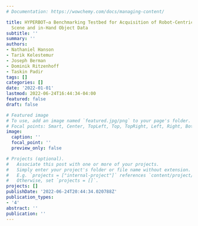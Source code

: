 ```yaml
---
# Documentation: https://wowchemy.com/docs/managing-content/

title: HYPERBOT–a Benchmarking Testbed for Acquisition of Robot-Centric Hyperspectral
  Scene and in-Hand Object Data
subtitle: ''
summary: ''
authors:
- Nathaniel Hanson
- Tarik Kelestemur
- Joseph Berman
- Dominik Ritzenhoff
- Taskin Padir
tags: []
categories: []
date: '2022-01-01'
lastmod: 2022-06-24T16:44:34-04:00
featured: false
draft: false

# Featured image
# To use, add an image named `featured.jpg/png` to your page's folder.
# Focal points: Smart, Center, TopLeft, Top, TopRight, Left, Right, BottomLeft, Bottom, BottomRight.
image:
  caption: ''
  focal_point: ''
  preview_only: false

# Projects (optional).
#   Associate this post with one or more of your projects.
#   Simply enter your project's folder or file name without extension.
#   E.g. `projects = ["internal-project"]` references `content/project/deep-learning/index.md`.
#   Otherwise, set `projects = []`.
projects: []
publishDate: '2022-06-24T20:44:34.020788Z'
publication_types:
- '4'
abstract: ''
publication: ''
---
```

